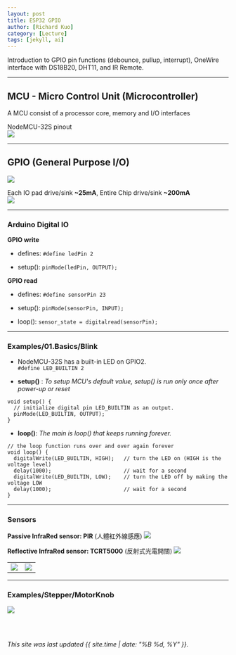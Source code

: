 ```yaml
---
layout: post
title: ESP32 GPIO
author: [Richard Kuo]
category: [Lecture]
tags: [jekyll, ai]
---
```


Introduction to GPIO pin functions (debounce, pullup, interrupt), OneWire interface with DS18B20, DHT11, and IR Remote.

---
## MCU - Micro Control Unit (Microcontroller)
A MCU consist of a processor core, memory and I/O interfaces

NodeMCU-32S pinout<br>
![](https://github.com/rkuo2000/MCU-course/blob/main/images/NodeMCU-32S_pinout.jpg?raw=true)

---
## GPIO (General Purpose I/O)
![](https://github.com/rkuo2000/MCU-course/blob/main/images/GPIO_circuit_diagram.png?raw=true)

Each IO pad drive/sink **~25mA**, Entire Chip drive/sink **~200mA**<br>
![](https://github.com/rkuo2000/MCU-course/blob/main/images/GPIO_LED_circuit.png?raw=true)

---
### Arduino Digital IO
**GPIO write**<br>
* defines:
`#define ledPin 2`

* setup():
`pinMode(ledPin, OUTPUT);`

**GPIO read**<br>
* defines:
`#define sensorPin 23`

* setup():
`pinMode(sensorPin, INPUT);`

* loop():
`sensor_state = digitalread(sensorPin);`

---
### Examples/01.Basics/Blink
* NodeMCU-32S has a built-in LED on GPIO2.<br>
`#define LED_BUILTIN 2`

* **setup()** : *To setup MCU's default value, setup() is run only once after power-up or reset*
```
void setup() {
  // initialize digital pin LED_BUILTIN as an output.
  pinMode(LED_BUILTIN, OUTPUT);
}
```

* **loop()**: *The main is loop() that keeps running forever.*
```
// the loop function runs over and over again forever
void loop() {
  digitalWrite(LED_BUILTIN, HIGH);   // turn the LED on (HIGH is the voltage level)
  delay(1000);                       // wait for a second
  digitalWrite(LED_BUILTIN, LOW);    // turn the LED off by making the voltage LOW
  delay(1000);                       // wait for a second
}
```

---
### Sensors
**Passive InfraRed sensor: PIR** (人體紅外線感應)
![](https://solderingmind.com/wp-content/uploads/2019/06/Motion-sensor-connection.png)

**Reflective InfraRed sensor: TCRT5000** (反射式光電開關)
![](https://64.media.tumblr.com/6ca8b4893c313e82d70b8f8d0cd28e97/tumblr_inline_og893qxV8p1t7dg2q_1280.jpg)
<table>
<tr>
<td><img src="https://www.hkstem.club/wp-content/uploads/2018/06/TCRT5000.jpg"></td>
<td><img src="http://www.elecrow.com/download/TCR5000L1.jpg"></td>
</tr>
</table>


---
### Examples/Stepper/MotorKnob
![](https://github.com/rkuo2000/MCU-course/blob/main/images/Examples_Stepper_MotorKnob.png?raw=true)

<br>
<br>

*This site was last updated {{ site.time | date: "%B %d, %Y" }}.*


